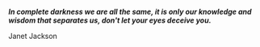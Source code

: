 _**In complete darkness we are all the same, it is only our knowledge and wisdom that separates us, don't let your eyes deceive you.**_

Janet Jackson